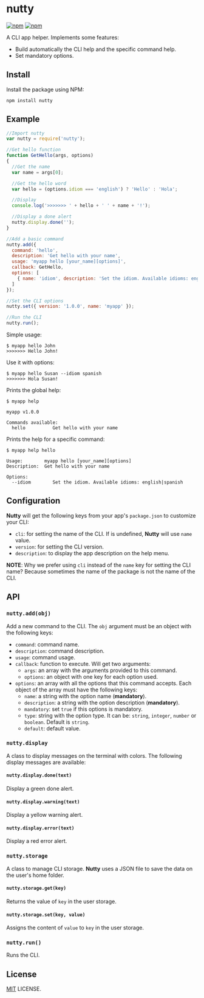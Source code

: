 # nutty

[![npm](https://img.shields.io/npm/v/nutty.svg?style=flat-square)](https://www.npmjs.com/package/nutty)
[![npm](https://img.shields.io/npm/dt/nutty.svg?style=flat-square)](https://www.npmjs.com/package/nutty)

A CLI app helper. Implements some features:

- Build automatically the CLI help and the specific command help.
- Set mandatory options.

## Install

Install the package using NPM:

```
npm install nutty
```

## Example

```javascript
//Import nutty
var nutty = require('nutty');

//Get hello function
function GetHello(args, options)
{
  //Get the name
  var name = args[0];

  //Get the hello word
  var hello = (options.idiom === 'english') ? 'Hello' : 'Hola';

  //Display
  console.log('>>>>>>> ' + hello + ' ' + name + '!');

  //Display a done alert
  nutty.display.done('');
}

//Add a basic command
nutty.add({
  command: 'hello',
  description: 'Get hello with your name',
  usage: 'myapp hello [your_name][options]',
  callback: GetHello,
  options: [
    { name: 'idiom', description: 'Set the idiom. Available idioms: english|spanish', default: 'english' }
  ]
});

//Set the CLI options
nutty.set({ version: '1.0.0', name: 'myapp' });

//Run the CLI
nutty.run();
```

Simple usage:

```
$ myapp hello John
>>>>>>> Hello John!
```

Use it with options:

```
$ myapp hello Susan --idiom spanish
>>>>>>> Hola Susan!
```

Prints the global help:

```
$ myapp help

myapp v1.0.0

Commands available:
  hello          Get hello with your name
```

Prints the help for a specific command:

```
$ myapp help hello

Usage:        myapp hello [your_name][options]
Description:  Get hello with your name

Options:
  --idiom        Set the idiom. Available idioms: english|spanish

```

## Configuration

**Nutty** will get the following keys from your app's `package.json` to customize your CLI:

 - `cli`: for setting the name of the CLI. If is undefined, **Nutty** will use `name` value.
 - `version`: for setting the CLI version.
 - `description`: to display the app description on the help menu.

 **NOTE**: Why we prefer using `cli` instead of the `name` key for setting the CLI name? Because sometimes the name of the package is not the name of the CLI.

## API

### `nutty.add(obj)`

Add a new command to the CLI. The `obj` argument must be an object with the following keys:

- `command`: command name.
- `description`: command description.
- `usage`: command usage.
- `callback`: function to execute. Will get two arguments:
  - `args`: an array with the arguments provided to this command.
  - `options`: an object with one key for each option used.
- `options`: an array with all the options that this command accepts. Each object of the array must have the following keys:
  - `name`: a string with the option name (**mandatory**).
  - `description`: a string with the option description (**mandatory**).
  - `mandatory`: set `true` if this options is mandatory.
  - `type`: string with the option type. It can be: `string`, `integer`, `number` or `boolean`. Default is `string`.
  - `default`: default value.

### `nutty.display`

A class to display messages on the terminal with colors. The following display messages are available:

#### `nutty.display.done(text)`

Display a green done alert.

#### `nutty.display.warning(text)`

Display a yellow warning alert.

#### `nutty.display.error(text)`

Display a red error alert.

### `nutty.storage`

A class to manage CLI storage. **Nutty** uses a JSON file to save the data on the user's home folder.

#### `nutty.storage.get(key)`

Returns the value of `key` in the user storage.

#### `nutty.storage.set(key, value)`

Assigns the content of `value` to `key` in the user storage.

### `nutty.run()`

Runs the CLI.

## License

[MIT](./LICENSE) LICENSE.
